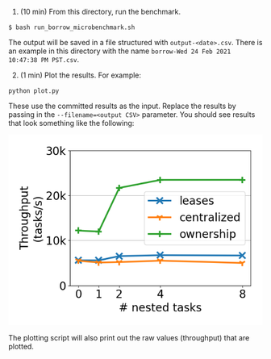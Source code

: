1. (10 min) From this directory, run the benchmark.
```
$ bash run_borrow_microbenchmark.sh
```
The output will be saved in a file structured with `output-<date>.csv`. There is an example in this directory with the name `borrow-Wed 24 Feb 2021 10:47:38 PM PST.csv`.

2. (1 min) Plot the results. For example:
```
python plot.py
```
These use the committed results as the input. Replace the results by passing in the `--filename=<output CSV>` parameter.
You should see results that look something like the following:

![borrow](borrow.png)

The plotting script will also print out the raw values (throughput) that are plotted.
